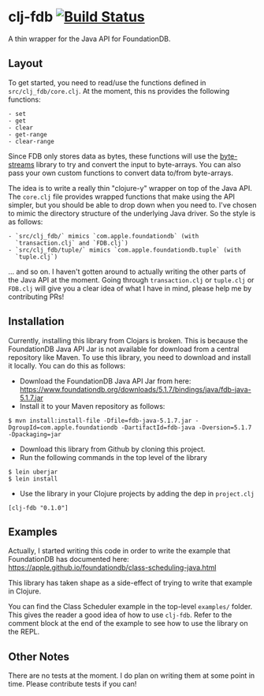 # clj-fdb [![Build Status](https://travis-ci.org/vedang/clj_fdb.svg?branch=master)](https://travis-ci.org/vedang/clj_fdb)

A thin wrapper for the Java API for FoundationDB.

## Layout

To get started, you need to read/use the functions defined in
`src/clj_fdb/core.clj`. At the moment, this ns provides the following
functions:

    - set
    - get
    - clear
    - get-range
    - clear-range

Since FDB only stores data as bytes, these functions will use the
[byte-streams](https://github.com/ztellman/byte-streams) library to
try and convert the input to byte-arrays. You can also pass your own
custom functions to convert data to/from byte-arrays.

The idea is to write a really thin "clojure-y" wrapper on top of the
Java API. The `core.clj` file provides wrapped functions that make
using the API simpler, but you should be able to drop down when you
need to. I've chosen to mimic the directory structure of the
underlying Java driver. So the style is as follows:

    - `src/clj_fdb/` mimics `com.apple.foundationdb` (with
      `transaction.clj` and `FDB.clj`)
    - `src/clj_fdb/tuple/` mimics `com.apple.foundationdb.tuple` (with
      `tuple.clj`)

... and so on. I haven't gotten around to actually writing the other
parts of the Java API at the moment. Going through `transaction.clj`
or `tuple.clj` or `FDB.clj` will give you a clear idea of what I have
in mind, please help me by contributing PRs!

## Installation

Currently, installing this library from Clojars is broken. This is
because the FoundationDB Java API Jar is not available for download
from a central repository like Maven. To use this library, you need to
download and install it locally. You can do this as follows:

* Download the FoundationDB Java API Jar from here:
  https://www.foundationdb.org/downloads/5.1.7/bindings/java/fdb-java-5.1.7.jar
* Install it to your Maven repository as follows:
```
$ mvn install:install-file -Dfile=fdb-java-5.1.7.jar -DgroupId=com.apple.foundationdb -DartifactId=fdb-java -Dversion=5.1.7 -Dpackaging=jar
```
* Download this library from Github by cloning this project.
* Run the following commands in the top level of the library
```
$ lein uberjar
$ lein install
```
* Use the library in your Clojure projects by adding the dep in
  `project.clj`
```
[clj-fdb "0.1.0"]
```

## Examples

Actually, I started writing this code in order to write the example
that FoundationDB has documented here:
https://apple.github.io/foundationdb/class-scheduling-java.html

This library has taken shape as a side-effect of trying to write that
example in Clojure.

You can find the Class Scheduler example in the top-level `examples/`
folder. This gives the reader a good idea of how to use `clj-fdb`.
Refer to the comment block at the end of the example to see how to use
the library on the REPL.

## Other Notes

There are no tests at the moment. I do plan on writing them at some
point in time. Please contribute tests if you can!
